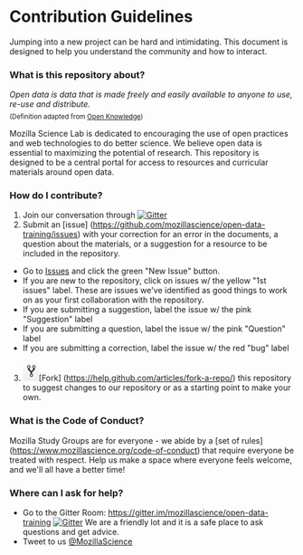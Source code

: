 # Contribution Guidelines

Jumping into a new project can be hard and intimidating. This document is designed to help you understand the community and how to interact.

### What is this repository about?  
*Open data is data that is made freely and easily available to anyone to use, re-use and distribute.*  
<sub>(Definition adapted from [Open Knowledge](http://opendatahandbook.org/guide/en/what-is-open-data/))</sub>

Mozilla Science Lab is dedicated to encouraging the use of open practices and web technologies to do better science.  We believe open data is essential to maximizing the potential of research. This repository is designed to be a central portal for access to resources and curricular materials around open data.

### How do I contribute?
1. Join our conversation through [![Gitter](https://badges.gitter.im/mozillascience/open-data-training.svg)](https://gitter.im/mozillascience/open-data-training?utm_source=badge&utm_medium=badge&utm_campaign=pr-badge)
2. Submit an [issue] (https://github.com/mozillascience/open-data-training/issues) with your correction for an error in the documents, a question about the materials, or a suggestion for a resource to be included in the repository.
  * Go to [Issues](https://github.com/mozillascience/open-data-training/issues) and click the green "New Issue" button.
  * If you are new to the repository, click on issues w/ the yellow "1st issues" label.  These are issues we've identified as good things to work on as your first collaboration with the repository.
  * If you are submitting a suggestion, label the issue w/ the pink "Suggestion" label
  * If you are submitting a question, label the issue w/ the pink "Question" label
  * If you are submitting a correction, label the issue w/ the red "bug" label
3. ![Fork icon](/assets/images/Fork.gif)[Fork] (https://help.github.com/articles/fork-a-repo/) this repository to suggest changes to our repository or as a starting point to make your own.

### What is the Code of Conduct?
Mozilla Study Groups are for everyone - we abide by a [set of rules] (https://www.mozillascience.org/code-of-conduct) that require everyone be treated with respect. Help us make a space where everyone feels welcome, and we'll all have a better time!

### Where can I ask for help? 
* Go to the Gitter Room: https://gitter.im/mozillascience/open-data-training [![Gitter](https://badges.gitter.im/Join%20Chat.svg)](https://gitter.im/mozillascience/open-data-training?utm_source=badge&utm_medium=badge&utm_campaign=pr-badge) 
We are a friendly lot and it is a safe place to ask questions and get advice.
* Tweet to us [@MozillaScience](https://twitter.com/MozillaScience)

